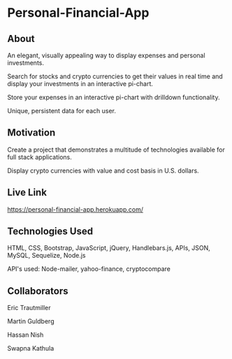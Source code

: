 # Personal-Financial-App


## About
An elegant, visually appealing way to display expenses and personal investments.

Search for stocks and crypto currencies to get their values in real time and display your investments in an interactive pi-chart.

Store your expenses in an interactive pi-chart with drilldown functionality.

Unique, persistent data for each user.


## Motivation
Create a project that demonstrates a multitude of technologies available for full stack applications. 

Display crypto currencies with value and cost basis in U.S. dollars.


## Live Link 

https://personal-financial-app.herokuapp.com/


## Technologies Used
HTML, CSS, Bootstrap, JavaScript, jQuery, Handlebars.js, APIs, JSON, MySQL, Sequelize, Node.js

API's used:
Node-mailer, yahoo-finance, cryptocompare

## Collaborators 
Eric Trautmiller    

Martin Guldberg

Hassan Nish

Swapna Kathula